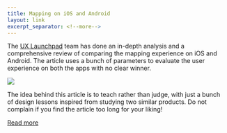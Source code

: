 ```yaml
---
title: Mapping on iOS and Android
layout: link
excerpt_separator: <!--more-->
---
```


The [UX Launchpad](http://uxlaunchpad.com/) team has done an in-depth analysis and a comprehensive
review of comparing the mapping experience on iOS and Android. The article uses a bunch of parameters
to evaluate the user experience on both the apps with no clear winner.

<!--more-->

![](https://res.cloudinary.com/dw9fem4ki/image/upload/c_scale,w_800/v1445760469/google_maps_vs_apple_iphone.png)

The idea behind this article is to teach rather than judge, with just a bunch of design lessons inspired from studying two
similar products. Do not complain if you find the article too long for your liking!

[Read more](https://medium.com/design-explosion/design-explosions-mapping-on-ios-ad4ec6ba5c59)